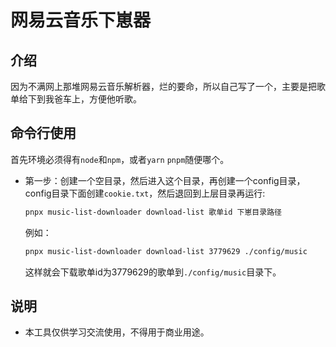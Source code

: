 # 网易云音乐下崽器

## 介绍

因为不满网上那堆网易云音乐解析器，烂的要命，所以自己写了一个，主要是把歌单给下到我爸车上，方便他听歌。

## 命令行使用

首先环境必须得有`node`和`npm`，或者`yarn` `pnpm`随便哪个。

- 第一步：创建一个空目录，然后进入这个目录，再创建一个config目录，config目录下面创建`cookie.txt`，然后退回到上层目录再运行:
  ```bash
  pnpx music-list-downloader download-list 歌单id 下崽目录路径
  ```
  例如：
  ```bash
  pnpx music-list-downloader download-list 3779629 ./config/music
  ```
  这样就会下载歌单id为3779629的歌单到`./config/music`目录下。

## 说明

- 本工具仅供学习交流使用，不得用于商业用途。
